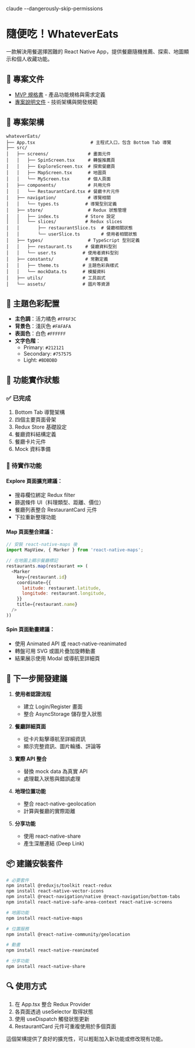 
claude --dangerously-skip-permissions
# 隨便吃！WhateverEats

一款解決用餐選擇困難的 React Native App，提供餐廳隨機推薦、探索、地圖顯示和個人收藏功能。

## 📱 專案文件

- [MVP 規格書](./MVP_SPEC.md) - 產品功能規格與需求定義
- [專案說明文件](./CLAUDE.md) - 技術架構與開發規範
## 📁 專案架構

```
whateverEats/
├── App.tsx                     # 主程式入口，包含 Bottom Tab 導覽
├── src/
│   ├── screens/               # 畫面元件
│   │   ├── SpinScreen.tsx     # 轉盤推薦頁
│   │   ├── ExploreScreen.tsx  # 探索餐廳頁
│   │   ├── MapScreen.tsx      # 地圖頁
│   │   └── MyScreen.tsx       # 個人頁面
│   ├── components/            # 共用元件
│   │   └── RestaurantCard.tsx # 餐廳卡片元件
│   ├── navigation/            # 導覽相關
│   │   └── types.ts          # 導覽型別定義
│   ├── store/                 # Redux 狀態管理
│   │   ├── index.ts          # Store 設定
│   │   └── slices/           # Redux slices
│   │       ├── restaurantSlice.ts  # 餐廳相關狀態
│   │       └── userSlice.ts        # 使用者相關狀態
│   ├── types/                 # TypeScript 型別定義
│   │   ├── restaurant.ts     # 餐廳資料型別
│   │   └── user.ts          # 使用者資料型別
│   ├── constants/            # 常數定義
│   │   ├── theme.ts         # 主題色彩與樣式
│   │   └── mockData.ts      # 模擬資料
│   ├── utils/               # 工具函式
│   └── assets/              # 圖片等資源
```

## 🎨 主題色彩配置

- **主色調**：活力橘色 `#FF6F3C`
- **背景色**：淺灰色 `#FAFAFA`
- **表面色**：白色 `#FFFFFF`
- **文字色階**：
  - Primary: `#212121`
  - Secondary: `#757575`
  - Light: `#BDBDBD`

## 📱 功能實作狀態

### ✅ 已完成
1. Bottom Tab 導覽架構
2. 四個主要頁面骨架
3. Redux Store 基礎設定
4. 餐廳資料結構定義
5. 餐廳卡片元件
6. Mock 資料準備

### 🔧 待實作功能

#### Explore 頁面擴充建議：
- 搜尋欄位綁定 Redux filter
- 篩選條件 UI（料理類型、距離、價位）
- 餐廳列表整合 RestaurantCard 元件
- 下拉重新整理功能

#### Map 頁面整合建議：
```javascript
// 安裝 react-native-maps 後
import MapView, { Marker } from 'react-native-maps';

// 在地圖上顯示餐廳標記
restaurants.map(restaurant => (
  <Marker
    key={restaurant.id}
    coordinate={{
      latitude: restaurant.latitude,
      longitude: restaurant.longitude,
    }}
    title={restaurant.name}
  />
))
```

#### Spin 頁面動畫建議：
- 使用 Animated API 或 react-native-reanimated
- 轉盤可用 SVG 或圖片疊加旋轉動畫
- 結果展示使用 Modal 或導航至詳細頁

## 🚀 下一步開發建議

1. **使用者認證流程**
   - 建立 Login/Register 畫面
   - 整合 AsyncStorage 儲存登入狀態

2. **餐廳詳細頁面**
   - 從卡片點擊導航至詳細資訊
   - 顯示完整資訊、圖片輪播、評論等

3. **實際 API 整合**
   - 替換 mock data 為真實 API
   - 處理載入狀態與錯誤處理

4. **地理位置功能**
   - 整合 react-native-geolocation
   - 計算與餐廳的實際距離

5. **分享功能**
   - 使用 react-native-share
   - 產生深層連結 (Deep Link)

## 📦 建議安裝套件

```bash
# 必要套件
npm install @reduxjs/toolkit react-redux
npm install react-native-vector-icons
npm install @react-navigation/native @react-navigation/bottom-tabs
npm install react-native-safe-area-context react-native-screens

# 地圖功能
npm install react-native-maps

# 位置服務
npm install @react-native-community/geolocation

# 動畫
npm install react-native-reanimated

# 分享功能
npm install react-native-share
```

## 🔍 使用方式

1. 在 App.tsx 整合 Redux Provider
2. 各頁面透過 useSelector 取得狀態
3. 使用 useDispatch 觸發狀態更新
4. RestaurantCard 元件可重複使用於多個頁面

這個架構提供了良好的擴充性，可以輕鬆加入新功能或修改現有功能。